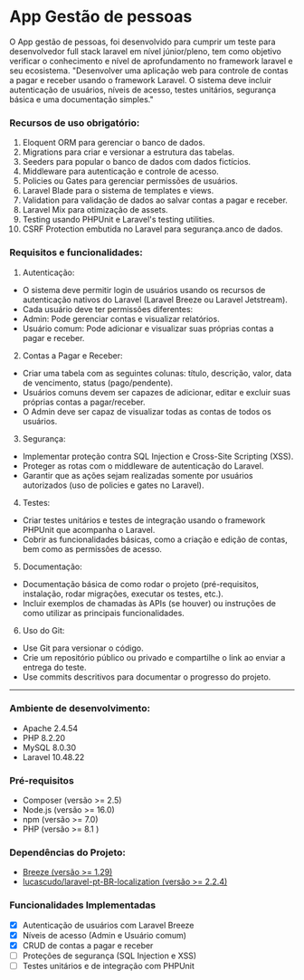 # App Gestão de pessoas
O App gestão de pessoas, foi desenvolvido para cumprir um teste para desenvolvedor full stack laravel em nível júnior/pleno, tem como objetivo verificar o conhecimento e nível de aprofundamento no framework laravel e seu ecosistema.
"Desenvolver uma aplicação web para controle de contas a pagar e receber usando o framework
Laravel. O sistema deve incluir autenticação de usuários, níveis de acesso, testes unitários,
segurança básica e uma documentação simples."
### Recursos de uso obrigatório:
1. Eloquent ORM para gerenciar o banco de dados.
2. Migrations para criar e versionar a estrutura das tabelas.
3. Seeders para popular o banco de dados com dados fictícios.
4. Middleware para autenticação e controle de acesso.
5. Policies ou Gates para gerenciar permissões de usuários.
6. Laravel Blade para o sistema de templates e views.
7. Validation para validação de dados ao salvar contas a pagar e receber.
8. Laravel Mix para otimização de assets.
9. Testing usando PHPUnit e Laravel's testing utilities.
10. CSRF Protection embutida no Laravel para segurança.anco de dados.
### Requisitos e funcionalidades:
1. Autenticação:
- O sistema deve permitir login de usuários usando os recursos de autenticação nativos do
Laravel (Laravel Breeze ou Laravel Jetstream).
- Cada usuário deve ter permissões diferentes:
- Admin: Pode gerenciar contas e visualizar relatórios.
- Usuário comum: Pode adicionar e visualizar suas próprias contas a pagar e receber.
2. Contas a Pagar e Receber:
- Criar uma tabela com as seguintes colunas: título, descrição, valor, data de vencimento, status
(pago/pendente).
- Usuários comuns devem ser capazes de adicionar, editar e excluir suas próprias contas a
pagar/receber.
- O Admin deve ser capaz de visualizar todas as contas de todos os usuários.
3. Segurança:
- Implementar proteção contra SQL Injection e Cross-Site Scripting (XSS).
- Proteger as rotas com o middleware de autenticação do Laravel.
- Garantir que as ações sejam realizadas somente por usuários autorizados (uso de policies e
gates no Laravel).
4. Testes:
- Criar testes unitários e testes de integração usando o framework PHPUnit que acompanha o
Laravel.
- Cobrir as funcionalidades básicas, como a criação e edição de contas, bem como as permissões
de acesso.
5. Documentação:
- Documentação básica de como rodar o projeto (pré-requisitos, instalação, rodar migrações,
executar os testes, etc.).
- Incluir exemplos de chamadas às APIs (se houver) ou instruções de como utilizar as principais
funcionalidades.
6. Uso do Git:
- Use Git para versionar o código.
- Crie um repositório público ou privado e compartilhe o link ao enviar a entrega do teste.
- Use commits descritivos para documentar o progresso do projeto.
<hr/>

### Ambiente de desenvolvimento:
- Apache 2.4.54
- PHP 8.2.20
- MySQL 8.0.30
- Laravel 10.48.22

### Pré-requisitos
- Composer (versão >= 2.5)
- Node.js (versão >= 16.0)
- npm (versão >= 7.0)
- PHP (versão >= 8.1 )

### Dependências do Projeto:
- [Breeze (versão >= 1.29)](https://laravel.com/docs/10.x/starter-kits)
- [lucascudo/laravel-pt-BR-localization (versão >= 2.2.4)](https://github.com/lucascudo/laravel-pt-BR-localization)



### Funcionalidades Implementadas
- [X] Autenticação de usuários com Laravel Breeze
- [X] Níveis de acesso (Admin e Usuário comum)
- [X] CRUD de contas a pagar e receber
- [ ] Proteções de segurança (SQL Injection e XSS)
- [ ] Testes unitários e de integração com PHPUnit
